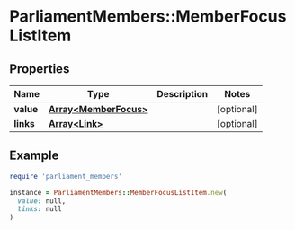 # ParliamentMembers::MemberFocusListItem

## Properties

| Name | Type | Description | Notes |
| ---- | ---- | ----------- | ----- |
| **value** | [**Array&lt;MemberFocus&gt;**](MemberFocus.md) |  | [optional] |
| **links** | [**Array&lt;Link&gt;**](Link.md) |  | [optional] |

## Example

```ruby
require 'parliament_members'

instance = ParliamentMembers::MemberFocusListItem.new(
  value: null,
  links: null
)
```

